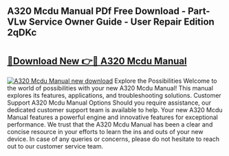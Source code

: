 ## A320 Mcdu Manual PDf Free Download - Part-VLw Service Owner Guide - User Repair Edition 2qDKc

# <h2><a href="http://bc3284.oget.top/?id=A320+Mcdu+Manual">🔗Download New 👉🔴 A320 Mcdu Manual</a></h2>

[![A320 Mcdu Manual new download](https://i.imgur.com/5g1atiW.png)](http://bc3284.oget.top/?id=A320+Mcdu+Manual)
Explore the Possibilities Welcome to the world of possibilities with your new A320 Mcdu Manual! This manual explores its features, applications, and troubleshooting solutions. Customer Support A320 Mcdu Manual Options Should you require assistance, our dedicated customer support team is available to help. Your new A320 Mcdu Manual features a powerful engine and innovative features for exceptional performance. We trust that the A320 Mcdu Manual has been a clear and concise resource in your efforts to learn the ins and outs of your new device. In case of any queries or concerns, please do not hesitate to reach out to our customer service team.
